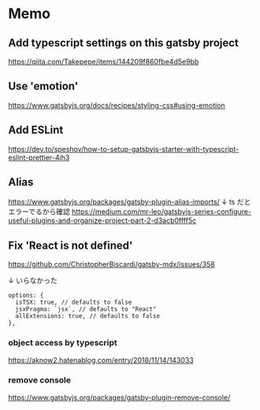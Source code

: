 # Memo

## Add typescript settings on this gatsby project

https://qiita.com/Takepepe/items/144209f860fbe4d5e9bb

## Use 'emotion'

https://www.gatsbyjs.org/docs/recipes/styling-css#using-emotion

## Add ESLint

https://dev.to/speshov/how-to-setup-gatsbyjs-starter-with-typescript-eslint-prettier-4jh3

## Alias

https://www.gatsbyjs.org/packages/gatsby-plugin-alias-imports/
↓
ts だとエラーでるから確認
https://medium.com/mr-leo/gatsbyjs-series-configure-useful-plugins-and-organize-project-part-2-d3acb0ffff5c

## Fix 'React is not defined'

https://github.com/ChristopherBiscardi/gatsby-mdx/issues/358

↓ いらなかった

```
options: {
  isTSX: true, // defaults to false
  jsxPragma: `jsx`, // defaults to "React"
  allExtensions: true, // defaults to false
},
```

### object access by typescript

https://aknow2.hatenablog.com/entry/2018/11/14/143033

### remove console

https://www.gatsbyjs.org/packages/gatsby-plugin-remove-console/
